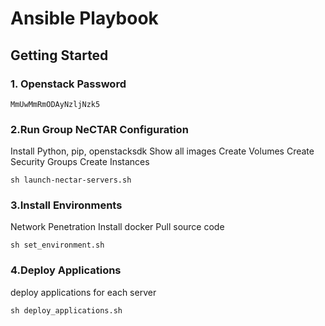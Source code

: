 # Ansible Playbook

## Getting Started

### 1. Openstack Password
```
MmUwMmRmODAyNzljNzk5
```

### 2.Run Group NeCTAR Configuration
Install Python, pip, openstacksdk
Show all images
Create Volumes
Create Security Groups
Create Instances

```
sh launch-nectar-servers.sh
```

### 3.Install Environments
Network Penetration
Install docker
Pull source code

```
sh set_environment.sh
```

### 4.Deploy Applications
deploy applications for each server

```
sh deploy_applications.sh
```
